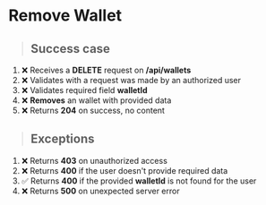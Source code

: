 # Remove Wallet

> ## Success case

1. ❌ Receives a **DELETE** request on **/api/wallets**
2. ❌ Validates with a request was made by an authorized user
3. ❌ Validates required field **walletId**
4. ❌ **Removes** an wallet with provided data
5. ❌ Returns **204** on success, no content

> ## Exceptions

1. ❌ Returns **403** on unauthorized access
2. ❌ Returns **400** if the user doesn't provide required data
3. ✅ Returns **400** if the provided **walletId** is not found for the user
4. ❌ Returns **500** on unexpected server error